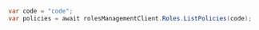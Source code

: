```python

```

```csharp
var code = "code";
var policies = await rolesManagementClient.Roles.ListPolicies(code);
```

